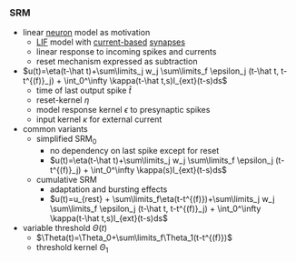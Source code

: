 ### SRM
+ linear [neuron](../Neurons/Neurons.md) model as motivation 
	+ [LIF](../Brain%20Models/Leaky%20Integrate-And-Fire%20Model.md) model with [current-based](Synaptic%20Models.md) [synapses](../Neurons/Synapses.md)
	+ linear response to incoming spikes and currents
	+ reset mechanism expressed as subtraction
+ $u(t)=\eta(t-\hat t)+\sum\limits_j w_j \sum\limits_f \epsilon_j (t-\hat t, t-t^{(f)}_j) + \int_0^\infty \kappa(t-\hat t,s)I_{ext}(t-s)ds$
	+ time of last output spike $\hat t$ 
	+ reset-kernel $\eta$
	+ model response kernel $\epsilon$ to presynaptic spikes
	+ input kernel $\kappa$ for external current
+ common variants
	+ simplified SRM$_0$
		+ no dependency on last spike except for reset
		+ $u(t)=\eta(t-\hat t)+\sum\limits_j w_j \sum\limits_f \epsilon_j (t-t^{(f)}_j) + \int_0^\infty \kappa(s)I_{ext}(t-s)ds$
	+ cumulative SRM
		+ adaptation and bursting effects
		+ $u(t)=u_{rest} + \sum\limits_f\eta(t-t^{(f)})+\sum\limits_j w_j \sum\limits_f \epsilon_j (t-\hat t, t-t^{(f)}_j) + \int_0^\infty \kappa(t-\hat t,s)I_{ext}(t-s)ds$
+ variable threshold $\Theta(t)$
	+ $\Theta(t)=\Theta_0+\sum\limits_f\Theta_1(t-t^{(f)})$
	+ threshold kernel $\Theta_1$
